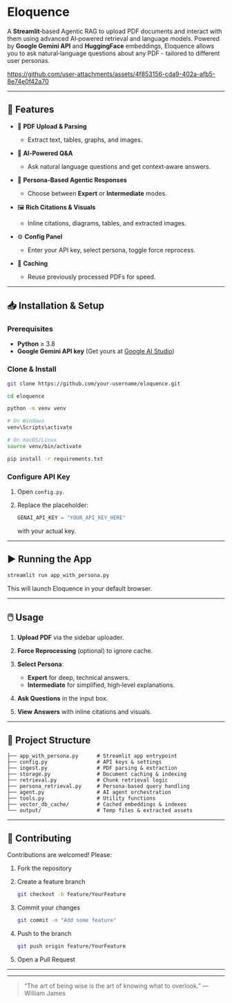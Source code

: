 # Eloquence

A **Streamlit**‑based Agentic RAG to upload PDF documents and interact with them using advanced AI‑powered retrieval and language models. Powered by **Google Gemini API** and **HuggingFace** embeddings, Eloquence allows you to ask natural‑language questions about any PDF - tailored to different user personas.


https://github.com/user-attachments/assets/4f853156-cda9-402a-afb5-8e74e0f42a70




---

## 🚀 Features

* 📄 **PDF Upload & Parsing**

  * Extract text, tables, graphs, and images.
* 🤖 **AI‑Powered Q\&A**

  * Ask natural language questions and get context‑aware answers.
* 👥 **Persona‑Based Agentic Responses**

  * Choose between **Expert** or **Intermediate** modes.
* 🖼️ **Rich Citations & Visuals**

  * Inline citations, diagrams, tables, and extracted images.
* ⚙️ **Config Panel**

  * Enter your API key, select persona, toggle force reprocess.
* 💾 **Caching**

  * Reuse previously processed PDFs for speed.

---

## 📥 Installation & Setup

### Prerequisites

* **Python** ≥ 3.8
* **Google Gemini API key** (Get yours at [Google AI Studio](https://ai.google/studio))

### Clone & Install

```bash
git clone https://github.com/your-username/eloquence.git
```

```bash
cd eloquence
```

```bash
python -m venv venv
```

```bash
# On Windows
venv\Scripts\activate
```

```bash
# On macOS/Linux
source venv/bin/activate
```

```bash
pip install -r requirements.txt
```

### Configure API Key

1. Open `config.py`.
2. Replace the placeholder:

   ```python
   GENAI_API_KEY = "YOUR_API_KEY_HERE"
   ```

   with your actual key.

---

## ▶️ Running the App

```bash
streamlit run app_with_persona.py
```

This will launch Eloquence in your default browser.

---

## 🖱️ Usage

1. **Upload PDF** via the sidebar uploader.
2. **Force Reprocessing** (optional) to ignore cache.
3. **Select Persona**:

   * **Expert** for deep, technical answers.
   * **Intermediate** for simplified, high‑level explanations.
4. **Ask Questions** in the input box.
5. **View Answers** with inline citations and visuals.

---

## 📂 Project Structure

```
├── app_with_persona.py      # Streamlit app entrypoint
├── config.py                # API keys & settings
├── ingest.py                # PDF parsing & extraction
├── storage.py               # Document caching & indexing
├── retrieval.py             # Chunk retrieval logic
├── persona_retrieval.py     # Persona‑based query handling
├── agent.py                 # AI agent orchestration
├── tools.py                 # Utility functions
├── vector_db_cache/         # Cached embeddings & indexes
└── output/                  # Temp files & extracted assets
```

---

## 🤝 Contributing

Contributions are welcomed! Please:

1. Fork the repository
2. Create a feature branch

   ```bash
   git checkout -b feature/YourFeature
   ```
3. Commit your changes

   ```bash
   git commit -m "Add some feature"
   ```
4. Push to the branch

   ```bash
   git push origin feature/YourFeature
   ```
5. Open a Pull Request

---

---

> “The art of being wise is the art of knowing what to overlook.”
> ― William James
